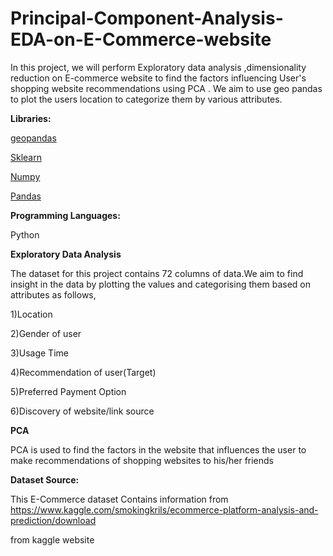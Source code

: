 # Principal-Component-Analysis-EDA-on-E-Commerce-website
In this project, we will perform Exploratory data analysis ,dimensionality reduction on E-commerce website to find the factors influencing User's shopping website recommendations  using PCA . We aim to use geo pandas to plot the users location to categorize them by various attributes. 

**Libraries:**

  [geopandas](https://geopandas.org/)

  [Sklearn](https://scikit-learn.org/stable/index.html) 
  
  [Numpy](https://numpy.org/)            
  
  [Pandas](https://pandas.pydata.org/) 
  
**Programming Languages:**   

  Python

**Exploratory Data Analysis**

The dataset for this project contains 72 columns of data.We aim to find insight in the data by plotting the values and categorising them based on attributes as follows,

1)Location

2)Gender of user

3)Usage Time

4)Recommendation of user(Target)

5)Preferred Payment Option

6)Discovery of website/link source

**PCA**

PCA is used to find the factors in the website that influences the user to make recommendations of shopping websites to his/her friends

**Dataset Source:**   

This E-Commerce dataset Contains information from https://www.kaggle.com/smokingkrils/ecommerce-platform-analysis-and-prediction/download 

from kaggle website

